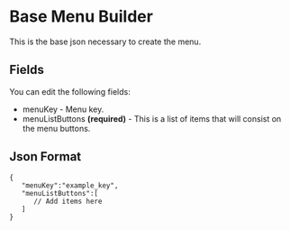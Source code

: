 # Base Menu Builder

This is the base json necessary to create the menu.

## Fields

You can edit the following fields:

- menuKey - Menu key.
- menuListButtons **(required)** - This is a list of items that will consist on the menu buttons.

## Json Format

  

    {
       "menuKey":"example_key",
       "menuListButtons":[
          // Add items here
       ]
    }

  

